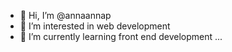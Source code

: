 - 👋 Hi, I’m @annaannap
- 👀 I’m interested in web development
- 🌱 I’m currently learning  front end development
...

<!---
annaannap/annaannap is a ✨ special ✨ repository because its `README.md` (this file) appears on your GitHub profile.
You can click the Preview link to take a look at your changes.
--->
